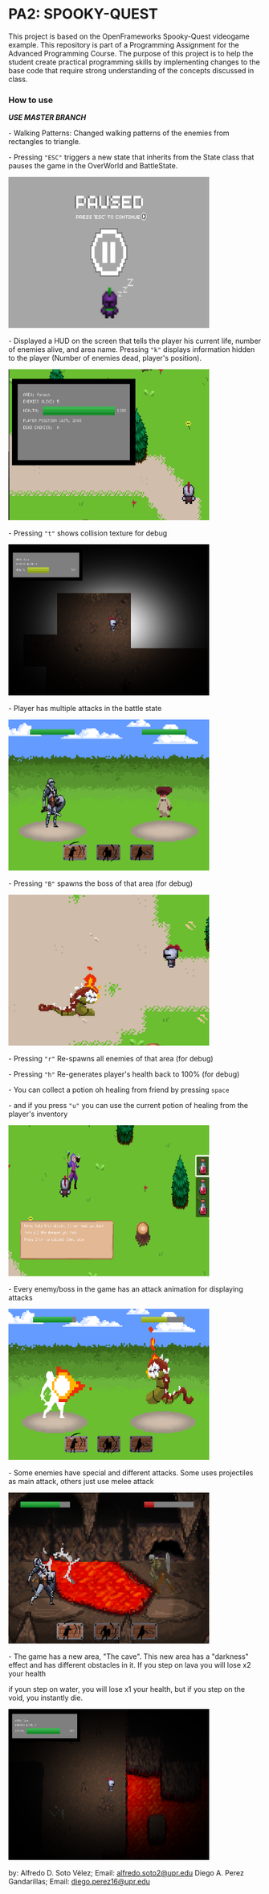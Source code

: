 # PA2: SPOOKY-QUEST
This project is based on the OpenFrameworks Spooky-Quest videogame example.
 This repository is part of a Programming Assignment for the Advanced Programming Course.
 The purpose of this project is to help the student create practical programming skills by implementing
 changes to the base code that require strong understanding of the concepts discussed in class.
 
<h3>How to use</h3>

<p><b><i>USE MASTER BRANCH</b></i></p>

<p>- Walking Patterns: Changed walking patterns of the enemies from rectangles to triangle. </p>
<p>- Pressing <code>"ESC"</code> triggers a new state that inherits from the State class that pauses the game in the OverWorld and BattleState. </p>

<img src="bin/screenShots/PAUSED.png" width="400" height="300">

<p>- Displayed a HUD on the screen that tells the player his current life, number of enemies alive, and area name. Pressing <code>"k"</code> displays information hidden to the player (Number of enemies dead, player's position). </p>

<img src="bin/screenShots/MoreInfo.png" width="400" height="300">

<p>- Pressing <code>"t"</code> shows collision texture for debug</p>

<img src="bin/screenShots/collisionByTexture.png" width="400" height="300">

<p>- Player has multiple attacks in the battle state</p>
<img src="bin/screenShots/attacks.png" width="400" height="300">


<p>- Pressing <code>"B"</code> spawns the boss of that area (for debug)</p>
<img src="bin/screenShots/PressingB.png" width="400" height="300">

<p>- Pressing <code>"r"</code> Re-spawns all enemies of that area (for debug)</p>

<p>- Pressing <code>"h"</code> Re-generates player's health back to 100% (for debug)</p>

<p>- You can collect a potion oh healing from friend by pressing <code>space</code></p>
<p>- and if you press <code>"u"</code> you can use the current potion of healing from the player's inventory</p>
<img src="bin/screenShots/Wizzard_potion.png" width="400" height="300">

<p>- Every enemy/boss in the game has an attack animation for displaying attacks</p>
<img src="bin/screenShots/BattleAnimation.png" width="400" height="300">

<p>- Some enemies have special and different attacks. Some uses projectiles as main attack, others just use melee attack</p>
<img src="bin/screenShots/rangeAttack.png" width="400" height="300">

<p>- The game has a new area, "The cave". This new area has a "darkness" effect and has different obstacles in it. If you step on lava you will lose x2 your health</p>
<p> if youn step on water, you will lose x1 your health, but if you step on the void, you instantly die.</p>
<img src="bin/screenShots/lava.png" width="400" height="300">

by:
Alfredo D. Soto Vélez; Email: alfredo.soto2@upr.edu
Diego A. Perez Gandarillas; Email: diego.perez16@upr.edu


